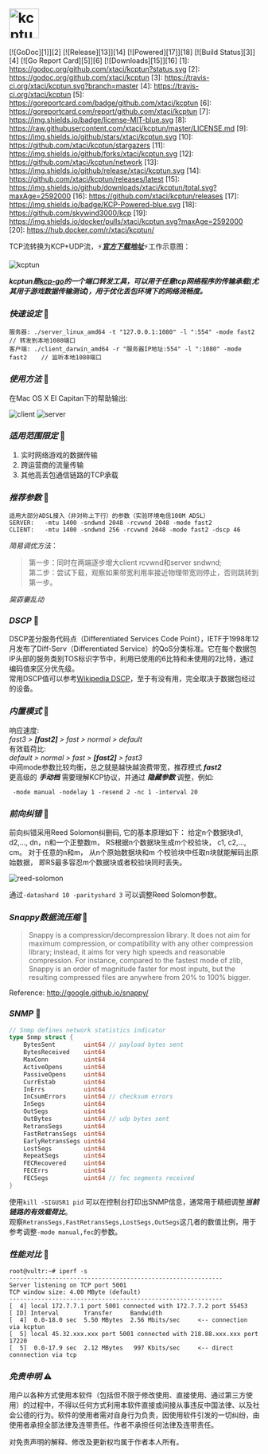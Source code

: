 # <img src="logo.png" alt="kcptun" height="60px" /> 
[![GoDoc][1]][2] [![Release][13]][14] [![Powered][17]][18] [![Build Status][3]][4] [![Go Report Card][5]][6] [![Downloads][15]][16] 
[1]: https://godoc.org/github.com/xtaci/kcptun?status.svg
[2]: https://godoc.org/github.com/xtaci/kcptun
[3]: https://travis-ci.org/xtaci/kcptun.svg?branch=master
[4]: https://travis-ci.org/xtaci/kcptun
[5]: https://goreportcard.com/badge/github.com/xtaci/kcptun
[6]: https://goreportcard.com/report/github.com/xtaci/kcptun
[7]: https://img.shields.io/badge/license-MIT-blue.svg
[8]: https://raw.githubusercontent.com/xtaci/kcptun/master/LICENSE.md
[9]: https://img.shields.io/github/stars/xtaci/kcptun.svg
[10]: https://github.com/xtaci/kcptun/stargazers
[11]: https://img.shields.io/github/forks/xtaci/kcptun.svg
[12]: https://github.com/xtaci/kcptun/network
[13]: https://img.shields.io/github/release/xtaci/kcptun.svg
[14]: https://github.com/xtaci/kcptun/releases/latest
[15]: https://img.shields.io/github/downloads/xtaci/kcptun/total.svg?maxAge=2592000
[16]: https://github.com/xtaci/kcptun/releases
[17]: https://img.shields.io/badge/KCP-Powered-blue.svg
[18]: https://github.com/skywind3000/kcp
[19]: https://img.shields.io/docker/pulls/xtaci/kcptun.svg?maxAge=2592000
[20]: https://hub.docker.com/r/xtaci/kcptun/

TCP流转换为KCP+UDP流，:zap:***[官方下载地址](https://github.com/xtaci/kcptun/releases/latest)***:zap:工作示意图：  

![kcptun](kcptun.png)

***kcptun是[kcp-go](https://github.com/xtaci/kcp-go)的一个端口转发工具，可以用于任意tcp网络程序的传输承载(尤其用于游戏数据传输测试)，用于优化丢包环境下的网络流畅度。***   

### *快速设定* :lollipop:
```
服务器: ./server_linux_amd64 -t "127.0.0.1:1080" -l ":554" -mode fast2  // 转发到本地1080端口
客户端: ./client_darwin_amd64 -r "服务器IP地址:554" -l ":1080" -mode fast2    // 监听本地1080端口
```

### *使用方法* :lollipop:
在Mac OS X El Capitan下的帮助输出: 

![client](client.png)
![server](server.png)

### *适用范围限定* :lollipop:   
1. 实时网络游戏的数据传输        
2. 跨运营商的流量传输               
3. 其他高丢包通信链路的TCP承载      

### *推荐参数* :lollipop: 
```
适用大部分ADSL接入（非对称上下行）的参数（实验环境电信100M ADSL）
SERVER:   -mtu 1400 -sndwnd 2048 -rcvwnd 2048 -mode fast2
CLIENT:   -mtu 1400 -sndwnd 256 -rcvwnd 2048 -mode fast2 -dscp 46
```

*简易调优方法*：
> 第一步：同时在两端逐步增大client rcvwnd和server sndwnd;        
> 第二步：尝试下载，观察如果带宽利用率接近物理带宽则停止，否则跳转到第一步。       

*巭孬嫑乱动*        

### *DSCP* :lollipop: 
DSCP差分服务代码点（Differentiated Services Code Point），IETF于1998年12月发布了Diff-Serv（Differentiated Service）的QoS分类标准。它在每个数据包IP头部的服务类别TOS标识字节中，利用已使用的6比特和未使用的2比特，通过编码值来区分优先级。     
常用DSCP值可以参考[Wikipedia DSCP](https://en.wikipedia.org/wiki/Differentiated_services#Commonly_used_DSCP_values)，至于有没有用，完全取决于数据包经过的设备。

### *内置模式* :lollipop: 
响应速度:     
*fast3 >* ***[fast2]*** *> fast > normal > default*        
有效载荷比:     
*default > normal > fast >* ***[fast2]*** *> fast3*       
中间mode参数比较均衡，总之就是越快越浪费带宽，推荐模式 ***fast2***         
更高级的 ***手动档*** 需要理解KCP协议，并通过 ***隐藏参数*** 调整，例如:
```
 -mode manual -nodelay 1 -resend 2 -nc 1 -interval 20
```

### *前向纠错* :lollipop: 
前向纠错采用Reed Solomon纠删码, 它的基本原理如下： 给定n个数据块d1, d2,…, dn，n和一个正整数m， RS根据n个数据块生成m个校验块， c1, c2,…, cm。 对于任意的n和m， 从n个原始数据块和m 个校验块中任取n块就能解码出原始数据， 即RS最多容忍m个数据块或者校验块同时丢失。

![reed-solomon](rs.png)

通过```-datashard 10 -parityshard 3``` 可以调整Reed Solomon参数。

### *Snappy数据流压缩* :lollipop: 
> Snappy is a compression/decompression library. It does not aim for maximum
> compression, or compatibility with any other compression library; instead,
> it aims for very high speeds and reasonable compression. For instance,
> compared to the fastest mode of zlib, Snappy is an order of magnitude faster
> for most inputs, but the resulting compressed files are anywhere from 20% to
> 100% bigger.

Reference: http://google.github.io/snappy/

### *SNMP* :lollipop:
```go
// Snmp defines network statistics indicator
type Snmp struct {
	BytesSent        uint64 // payload bytes sent
	BytesReceived    uint64
	MaxConn          uint64
	ActiveOpens      uint64
	PassiveOpens     uint64
	CurrEstab        uint64
	InErrs           uint64
	InCsumErrors     uint64 // checksum errors
	InSegs           uint64
	OutSegs          uint64
	OutBytes         uint64 // udp bytes sent
	RetransSegs      uint64
	FastRetransSegs  uint64
	EarlyRetransSegs uint64
	LostSegs         uint64
	RepeatSegs       uint64
	FECRecovered     uint64
	FECErrs          uint64
	FECSegs          uint64 // fec segments received
}
```

使用```kill -SIGUSR1 pid``` 可以在控制台打印出SNMP信息，通常用于精细调整***当前链路的有效载荷比***。        
观察```RetransSegs,FastRetransSegs,LostSegs,OutSegs```这几者的数值比例，用于参考调整```-mode manual,fec```的参数。        

### *性能对比* :lollipop:
```
root@vultr:~# iperf -s
------------------------------------------------------------
Server listening on TCP port 5001
TCP window size: 4.00 MByte (default)
------------------------------------------------------------
[  4] local 172.7.7.1 port 5001 connected with 172.7.7.2 port 55453
[ ID] Interval       Transfer     Bandwidth
[  4]  0.0-18.0 sec  5.50 MBytes  2.56 Mbits/sec     <-- connection via kcptun
[  5] local 45.32.xxx.xxx port 5001 connected with 218.88.xxx.xxx port 17220
[  5]  0.0-17.9 sec  2.12 MBytes   997 Kbits/sec     <-- direct connnection via tcp
```

### *免责申明* :warning:
用户以各种方式使用本软件（包括但不限于修改使用、直接使用、通过第三方使用）的过程中，不得以任何方式利用本软件直接或间接从事违反中国法律、以及社会公德的行为。软件的使用者需对自身行为负责，因使用软件引发的一切纠纷，由使用者承担全部法律及连带责任。作者不承担任何法律及连带责任。       

对免责声明的解释、修改及更新权均属于作者本人所有。
